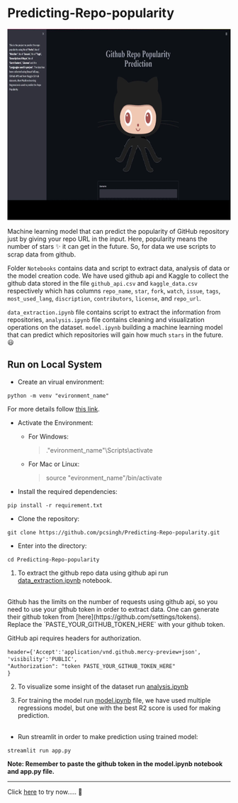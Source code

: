 # Predicting-Repo-popularity

<img src="media/sample.gif" width="900" height="430" />

Machine learning model that can predict the popularity of GitHub repository just by giving your repo URL in the input. Here, popularity means the number of stars ✨ it can get in the future. So, for data we use scripts to scrap data from github.

Folder `Notebooks` contains data and script to extract data, analysis of data or the model creation code. We have used github api and Kaggle to collect the github data stored in the  file `github_api.csv` and `kaggle_data.csv` respectively which has columns `repo_name`, `star`, `fork`, `watch`, `issue`, `tags`, `most_used_lang`, `discription`, `contributors`, `license`, and `repo_url`.

`data_extraction.ipynb` file contains script to extract the information from repositories, `analysis.ipynb` file contains cleaning and visualization operations on the dataset. `model.ipynb` building a machine learning model that can predict which repositories will gain how much `stars` in the future. 😃

## Run on Local System

* Create an virual environment:
```
python -m venv "evironment_name"
```
For more details follow [this link](https://packaging.python.org/guides/installing-using-pip-and-virtual-environments/).

* Activate the Environment:
  - For Windows:
     > .\"evironment_name"\Scripts\activate

  - For Mac or Linux:
    > source "evironment_name"/bin/activate


* Install the required dependencies: 
```
pip install -r requirement.txt
```

*  Clone the repository:
```
git clone https://github.com/pcsingh/Predicting-Repo-popularity.git
```
* Enter into the directory:
```
cd Predicting-Repo-popularity
```


1. To extract the  github repo data using github api run [data_extraction.ipynb](https://github.com/pcsingh/Predicting-Repo-popularity/blob/master/Notebooks/data_extraction.ipynb) notebook.
<br>
Github has the limits on the number of requests using github api, so you need to use your github token in order to extract data. One can generate their github token from [here](https://github.com/settings/tokens).
<br>
Replace the `PASTE_YOUR_GITHUB_TOKEN_HERE` with your github token.

GitHub api requires headers for authorization.<br>

```
header={'Accept':'application/vnd.github.mercy-preview+json',
'visibility':'PUBLIC',
"Authorization": "token PASTE_YOUR_GITHUB_TOKEN_HERE"
} 
```

2. To visualize some insight of the dataset run [analysis.ipynb](https://github.com/pcsingh/Predicting-Repo-popularity/blob/master/Notebooks/analysis.ipynb)

3. For training the model run [model.ipynb](https://github.com/pcsingh/Predicting-Repo-popularity/blob/master/Notebooks/model.ipynb) file, we have used multiple regressions model, but one with the best R2 score is used for making prediction.<br><br>
* Run streamlit in order to make prediction using trained model:
```
streamlit run app.py
```

**Note: Remember to paste the github token in the model.ipynb notebook and app.py file.**
<hr>

Click [here](https://repopopularity.herokuapp.com/) to try now..... 🤗
